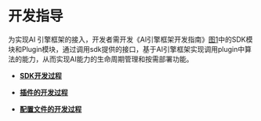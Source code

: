 # 开发指导<a name="ZH-CN_TOPIC_0000001090475723"></a>

为实现AI 引擎框架的接入，开发者需开发《AI引擎框架开发指南》[图1](subsys-aiframework-guide.md#fig143186187187)中的SDK模块和Plugin模块，通过调用sdk提供的接口，基于AI引擎框架实现调用plugin中算法的能力，从而实现AI能力的生命周期管理和按需部署功能。

-   **[SDK开发过程](subsys-aiframework-devguide-sdk.md)**  

-   **[插件的开发过程](subsys-aiframework-devguide-plugin.md)**  

-   **[配置文件的开发过程](subsys-aiframework-devguide-conf.md)**  


